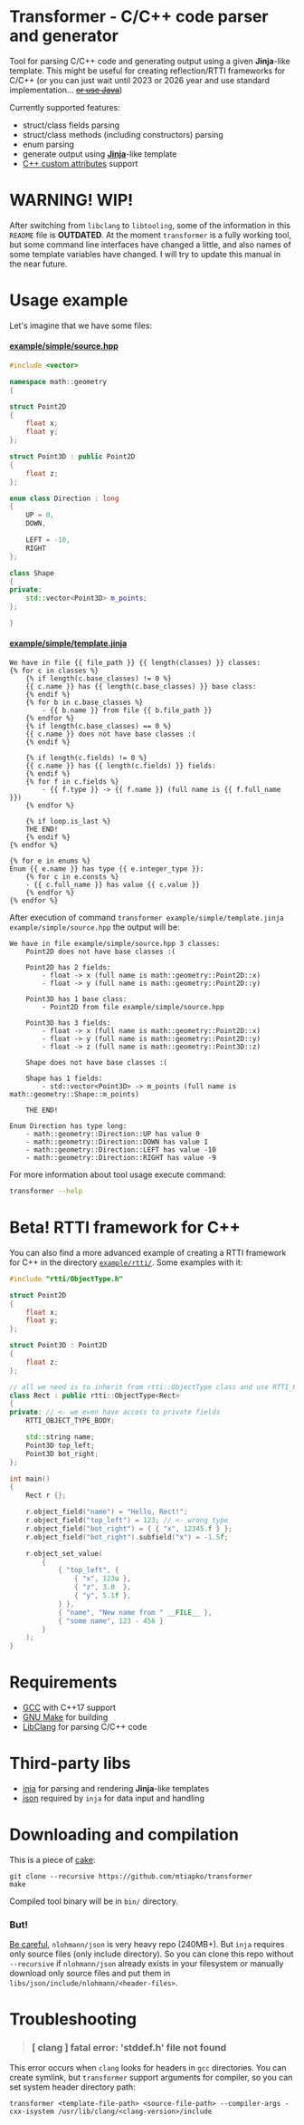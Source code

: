 # Transformer - C/C++ code parser and generator
Tool for parsing C/C++ code and generating output using a given **Jinja**-like template. This might be useful for creating reflection/RTTI frameworks for C/C++ (or you can just wait until 2023 or 2026 year and use standard implementation... ~~[or use Java](https://www.youtube.com/watch?v=umDr0mPuyQc "Java")~~)

Currently supported features:
- struct/class fields parsing
- struct/class methods (including constructors) parsing
- enum parsing
- generate output using **[Jinja](https://palletsprojects.com/p/jinja/)**-like template
- [C++ custom attributes](https://en.cppreference.com/w/cpp/language/attributes) support

# WARNING! WIP!
After switching from `libclang` to `libtooling`, some of the information in this `README` file is **OUTDATED**. At the moment `transformer` is a fully working tool, but some command line interfaces have changed a little, and also names of some template variables have changed. I will try to update this manual in the near future.

# Usage example
Let's imagine that we have some files:

#### [example/simple/source.hpp](example/simple/source.hpp)
```c++
#include <vector>

namespace math::geometry
{

struct Point2D
{
	float x;
	float y;
};

struct Point3D : public Point2D
{
	float z;
};

enum class Direction : long
{
	UP = 0,
	DOWN,

	LEFT = -10,
	RIGHT
};

class Shape
{
private:
	std::vector<Point3D> m_points;
};

}
```

#### [example/simple/template.jinja](example/simple/template.jinja)
```jinja
We have in file {{ file_path }} {{ length(classes) }} classes:
{% for c in classes %}
	{% if length(c.base_classes) != 0 %}
	{{ c.name }} has {{ length(c.base_classes) }} base class:
	{% endif %}
	{% for b in c.base_classes %}
		- {{ b.name }} from file {{ b.file_path }}
	{% endfor %}
	{% if length(c.base_classes) == 0 %}
	{{ c.name }} does not have base classes :(
	{% endif %}

	{% if length(c.fields) != 0 %}
	{{ c.name }} has {{ length(c.fields) }} fields:
	{% endif %}
	{% for f in c.fields %}
		- {{ f.type }} -> {{ f.name }} (full name is {{ f.full_name }})
	{% endfor %}

	{% if loop.is_last %}
	THE END!
	{% endif %}
{% endfor %}

{% for e in enums %}
Enum {{ e.name }} has type {{ e.integer_type }}:
	{% for c in e.consts %}
	- {{ c.full_name }} has value {{ c.value }}
	{% endfor %}
{% endfor %}
```

After execution of command `transformer example/simple/template.jinja example/simple/source.hpp` the output will be:
```text
We have in file example/simple/source.hpp 3 classes:
	Point2D does not have base classes :(

	Point2D has 2 fields:
		- float -> x (full name is math::geometry::Point2D::x)
		- float -> y (full name is math::geometry::Point2D::y)

	Point3D has 1 base class:
		- Point2D from file example/simple/source.hpp

	Point3D has 3 fields:
		- float -> x (full name is math::geometry::Point2D::x)
		- float -> y (full name is math::geometry::Point2D::y)
		- float -> z (full name is math::geometry::Point3D::z)

	Shape does not have base classes :(

	Shape has 1 fields:
		- std::vector<Point3D> -> m_points (full name is math::geometry::Shape::m_points)

	THE END!

Enum Direction has type long:
	- math::geometry::Direction::UP has value 0
	- math::geometry::Direction::DOWN has value 1
	- math::geometry::Direction::LEFT has value -10
	- math::geometry::Direction::RIGHT has value -9
```

For more information about tool usage execute command:
```bash
transformer --help
```

# Beta! RTTI framework for C++
You can also find a more advanced example of creating a RTTI framework for C++ in the directory [`example/rtti/`](example/rtti/). Some examples with it:
```c++
#include "rtti/ObjectType.h"

struct Point2D
{
	float x;
	float y;
};

struct Point3D : Point2D
{
	float z;
};

// all we need is to inherit from rtti::ObjectType class and use RTTI_OBJECT_TYPE_BODY macro
class Rect : public rtti::ObjectType<Rect>
{
private: // <- we even have access to private fields
	RTTI_OBJECT_TYPE_BODY;

	std::string name;
	Point3D top_left;
	Point3D bot_right;
};

int main()
{
	Rect r {};

	r.object_field("name") = "Hello, Rect!";
	r.object_field("top_left") = 123; // <- wrong type
	r.object_field("bot_right") = { { "x", 12345.f } };
	r.object_field("bot_right").subfield("x") = -1.5f;

	r.object_set_value(
		{
			{ "top_left", {
				{ "x", 123u },
				{ "z", 3.0  },
				{ "y", 5.1f },
			} },
			{ "name", "New name from " __FILE__ },
			{ "some name", 123 - 456 }
		}
	);
}
```

# Requirements
- [GCC](https://gcc.gnu.org/) with C++17 support
- [GNU Make](https://www.gnu.org/software/make/) for building
- [LibClang](https://clang.llvm.org/docs/Tooling.html) for parsing C/C++ code

# Third-party libs
- [inja](https://github.com/pantor/inja) for parsing and rendering **Jinja**-like templates
- [json](https://github.com/nlohmann/json) required by `inja` for data input and handling

# Downloading and compilation
This is a piece of [cake](https://www.youtube.com/watch?v=dQw4w9WgXcQ "lie"):
```
git clone --recursive https://github.com/mtiapko/transformer
make
```

Compiled tool binary will be in `bin/` directory.

### But!
[Be careful](https://www.youtube.com/watch?v=mFElmSV87pg), `nlohmann/json` is very heavy repo (240MB+). But `inja` requires only source files (only include directory). So you can clone this repo without `--recursive` if `nlohmann/json` already exists in your filesystem or manually download only source files and put them in `libs/json/include/nlohmann/<header-files>`.

# Troubleshooting
> ### [ clang ] fatal error: 'stddef.h' file not found

This error occurs when `clang` looks for headers in `gcc` directories. You can create symlink, but `transformer` support arguments for compiler, so you can set system header directory path:
```
transformer <template-file-path> <source-file-path> --compiler-args -cxx-isystem /usr/lib/clang/<clang-version>/include
```
